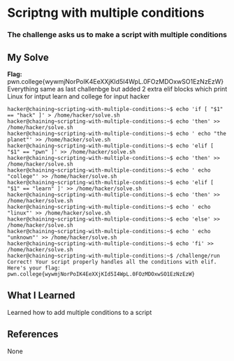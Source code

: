 # Scriptng with multiple conditions
### The challenge asks us to make a script with multiple conditions


## My Solve
**Flag:** pwn.college{wywmjNorPoIK4EeXXjKId5I4WpL.0FOzMDOxwSO1EzNzEzW}
Everything same as last challenbge but added 2 extra elif blocks which print
Linux for intput learn and college for input hacker


```
hacker@chaining~scripting-with-multiple-conditions:~$ echo 'if [ "$1" == "hack" ]' > /home/hacker/solve.sh
hacker@chaining~scripting-with-multiple-conditions:~$ echo 'then' >> /home/hacker/solve.sh
hacker@chaining~scripting-with-multiple-conditions:~$ echo ' echo "the planet"' >> /home/hacker/solve.sh
hacker@chaining~scripting-with-multiple-conditions:~$ echo 'elif [ "$1" == "pwn" ]' >> /home/hacker/solve.sh
hacker@chaining~scripting-with-multiple-conditions:~$ echo 'then' >> /home/hacker/solve.sh
hacker@chaining~scripting-with-multiple-conditions:~$ echo ' echo "college"' >> /home/hacker/solve.sh
hacker@chaining~scripting-with-multiple-conditions:~$ echo 'elif [ "$1" == "learn" ]' >> /home/hacker/solve.sh
hacker@chaining~scripting-with-multiple-conditions:~$ echo 'then' >> /home/hacker/solve.sh
hacker@chaining~scripting-with-multiple-conditions:~$ echo ' echo "linux"' >> /home/hacker/solve.sh
hacker@chaining~scripting-with-multiple-conditions:~$ echo 'else' >> /home/hacker/solve.sh
hacker@chaining~scripting-with-multiple-conditions:~$ echo ' echo "unknown"' >> /home/hacker/solve.sh
hacker@chaining~scripting-with-multiple-conditions:~$ echo 'fi' >> /home/hacker/solve.sh
hacker@chaining~scripting-with-multiple-conditions:~$ /challenge/run
Correct! Your script properly handles all the conditions with elif.
Here's your flag:
pwn.college{wywmjNorPoIK4EeXXjKId5I4WpL.0FOzMDOxwSO1EzNzEzW}
```

## What I Learned
Learned how to add multiple conditions to a script 

## References
None